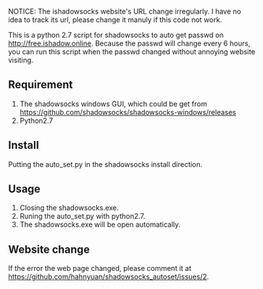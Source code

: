 NOTICE: The ishadowsocks website's URL change irregularly. I have no idea to track its url, please change it manuly if this code not work.

This is a python 2.7 script for shadowsocks to auto get passwd on http://free.ishadow.online.
Because the passwd will change every 6 hours, you can run this script when the passwd changed without annoying website visiting. 

## Requirement
1. The shadowsocks windows GUI, which could be get from https://github.com/shadowsocks/shadowsocks-windows/releases
2. Python2.7

## Install
Putting the auto_set.py in the shadowsocks install direction.

## Usage
1. Closing the shadowsocks.exe.
2. Runing the auto_set.py with python2.7.
3. The shadowsocks.exe will be open automatically.

## Website change
If the error the web page changed, please comment it at https://github.com/hahnyuan/shadowsocks_autoset/issues/2.
